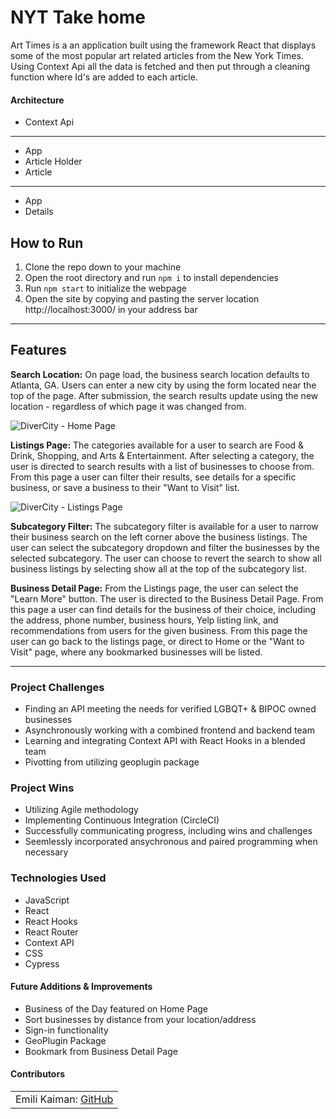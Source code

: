 # NYT Take home

Art Times is a an application built using the framework React that displays some of the most popular art related articles from the New York Times. Using Context Api all the data is fetched and then put through a cleaning function where Id's are added to each article. 

#### Architecture
- Context Api
---
- App
- Article Holder
- Article
---
- App
- Details

## How to Run

1. Clone the repo down to your machine
3. Open the root directory and run `npm i` to install dependencies
4. Run `npm start` to initialize the webpage
5. Open the site by copying and pasting the server location http://localhost:3000/ in your address bar

---

## Features

**Search Location:**
On page load, the business search location defaults to Atlanta, GA. Users can enter a new city by using the form located near the top of the page. After submission, the search results update using the new location - regardless of which page it was changed from.

![DiverCity - Home Page](https://media.giphy.com/media/OuiO8r0nodC7JOWpvT/giphy.gif)

**Listings Page:**
The categories available for a user to search are Food & Drink, Shopping, and Arts & Entertainment. After selecting a category, the user is directed to search results with a list of businesses to choose from. From this page a user can filter their results, see details for a specific business, or save a business to their "Want to Visit" list. 

![DiverCity - Listings Page](https://media.giphy.com/media/6X9LlZPodhAlW6Dg0J/giphy.gif)

**Subcategory Filter:**
The subcategory filter is available for a user to narrow their business search on the left corner above the business listings. The user can select the subcategory dropdown and filter the businesses by the selected subcategory. The user can choose to revert the search to show all business listings by selecting show all at the top of the subcategory list.


**Business Detail Page:**
From the Listings page, the user can select the "Learn More" button. The user is directed to the Business Detail Page. From this page a user can find details for the business of their choice, including the address, phone number, business hours, Yelp listing link, and recommendations from users for the given business. From this page the user can go back to the listings page, or direct to Home or the "Want to Visit" page, where any bookmarked businesses will be listed.





---

### Project Challenges
- Finding an API meeting the needs for verified LGBQT+ & BIPOC owned businesses
- Asynchronously working with a combined frontend and backend team 
- Learning and integrating Context API with React Hooks in a blended team
- Pivotting from utilizing geoplugin package 

### Project Wins
- Utilizing Agile methodology 
- Implementing Continuous Integration (CircleCI)
- Successfully communicating progress, including wins and challenges
- Seemlessly incorporated ansychronous and paired programming when necessary

### Technologies Used
- JavaScript
- React
- React Hooks
- React Router
- Context API
- CSS
- Cypress

#### Future Additions & Improvements
- Business of the Day featured on Home Page
- Sort businesses by distance from your location/address
- Sign-in functionality
- GeoPlugin Package
- Bookmark from Business Detail Page


#### Contributors
<table>
    <tr>
        <td> Emili Kaiman: <a href="https://github.com/Ekaiman">GitHub</td>

